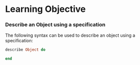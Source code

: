 # Learning Objective

### Describe an Object using a specification

The following syntax can be used to describe an object using a specification:

```ruby
describe Object do

end
```
